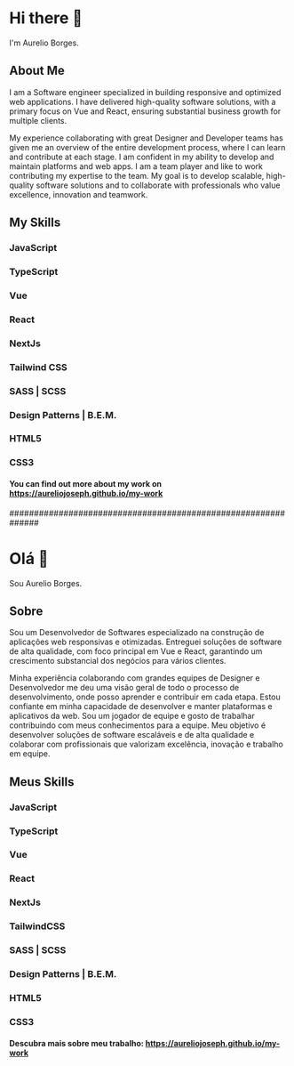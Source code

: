 # Hi there 👋
I'm Aurelio Borges.

## About Me
I am a Software engineer specialized in building responsive and optimized web applications. I have delivered high-quality software solutions, with a primary focus on Vue and React, ensuring substantial business growth for multiple clients.

My experience collaborating with great Designer and Developer teams has given me an overview of the entire development process, where I can learn and contribute at each stage. I am confident in my ability to develop and maintain platforms and web apps. I am a team player and like to work contributing my expertise to the team. My goal is to develop scalable, high-quality software solutions and to collaborate with professionals who value excellence, innovation and teamwork.

## My Skills

### JavaScript

### TypeScript

### Vue

### React

### NextJs

### Tailwind CSS

### SASS | SCSS

### Design Patterns | B.E.M.

### HTML5

### CSS3

#### You can find out more about my work on https://aureliojoseph.github.io/my-work

##############################################################

# Olá 👋
Sou Aurelio Borges.

## Sobre
Sou um Desenvolvedor de Softwares especializado na construção de aplicações web responsivas e otimizadas. Entreguei soluções de software de alta qualidade, com foco principal em Vue e React, garantindo um crescimento substancial dos negócios para vários clientes.

Minha experiência colaborando com grandes equipes de Designer e Desenvolvedor me deu uma visão geral de todo o processo de desenvolvimento, onde posso aprender e contribuir em cada etapa. Estou confiante em minha capacidade de desenvolver e manter plataformas e aplicativos da web. Sou um jogador de equipe e gosto de trabalhar contribuindo com meus conhecimentos para a equipe. Meu objetivo é desenvolver soluções de software escaláveis e de alta qualidade e colaborar com profissionais que valorizam excelência, inovação e trabalho em equipe.

## Meus Skills

### JavaScript

### TypeScript

### Vue

### React

### NextJs

### TailwindCSS

### SASS | SCSS

### Design Patterns | B.E.M.

### HTML5

### CSS3

#### Descubra mais sobre meu trabalho: https://aureliojoseph.github.io/my-work
